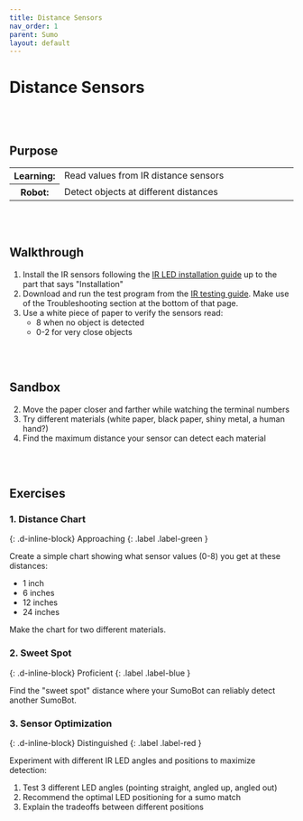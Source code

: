 ```yaml
---
title: Distance Sensors
nav_order: 1
parent: Sumo
layout: default
---
```


# Distance Sensors

<br><br>

## Purpose

<table>
  <tr>
    <th>Learning:</th>
    <td style="width:100%">Read values from IR distance sensors</td>
  </tr>
  <tr>
    <th>Robot:</th>
    <td style="width:100%">Detect objects at different distances</td>
  </tr>
</table>
<br><br>

## Walkthrough

1. Install the IR sensors following the [IR LED installation guide](https://learn.parallax.com/tutorials/robot/sumobot-wx/ir-sumobot-wx-opponent-detection-and-tracking/install-front-ir-leds-and) up to the part that says "Installation"
2. Download and run the test program from the [IR testing guide](https://learn.parallax.com/tutorials/robot/sumobot-wx/ir-sumobot-wx-opponent-detection-and-tracking/terminal-ir-distance). Make use of the Troubleshooting section at the bottom of that page.
3. Use a white piece of paper to verify the sensors read:
   - 8 when no object is detected
   - 0-2 for very close objects

<br><br>

## Sandbox

2. Move the paper closer and farther while watching the terminal numbers
3. Try different materials (white paper, black paper, shiny metal, a human hand?)
4. Find the maximum distance your sensor can detect each material

<br><br>

## Exercises

<!-- prettier-ignore-start -->
### 1. Distance Chart
{: .d-inline-block}
Approaching
{: .label .label-green }

Create a simple chart showing what sensor values (0-8) you get at these distances:
- 1 inch
- 6 inches
- 12 inches
- 24 inches

Make the chart for two different materials.

### 2. Sweet Spot
{: .d-inline-block}
Proficient
{: .label .label-blue }

Find the "sweet spot" distance where your SumoBot can reliably detect another SumoBot.

### 3. Sensor Optimization
{: .d-inline-block}
Distinguished
{: .label .label-red }

Experiment with different IR LED angles and positions to maximize detection:
1. Test 3 different LED angles (pointing straight, angled up, angled out)
3. Recommend the optimal LED positioning for a sumo match
4. Explain the tradeoffs between different positions

<!-- prettier-ignore-end -->
